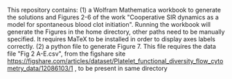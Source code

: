 This repository contains:
(1) a Wolfram Mathematica workbook to generate the solutions and Figures 2-6 of the work "Cooperative SIR dynamics as a model for spontaneous blood clot initiation". Running the workbook will generate the Figures in the home directory, other paths need to be manually specified. It requires MaTeX to be installed in order to display axes labels correctly.
(2) a python file to generate Figure 7. This file requires the data file "Fig 2 A-E.csv", from the figshare site https://figshare.com/articles/dataset/Platelet_functional_diversity_flow_cytometry_data/12086103/1 , to be present in same directory
